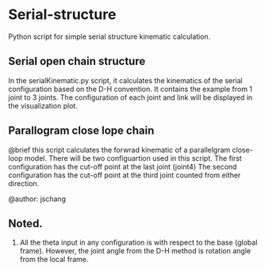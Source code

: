 # Serial-structure
 Python script for simple serial structure kinematic calculation.

## Serial open chain structure
In the serialKinematic.py script, it calculates the kinematics of the serial configuration based on the D-H convention.
It contains the example from 1 joint to 3 joints.
The configuration of each joint and link will be displayed in the visualization plot.

## Parallogram close lope chain
@brief this script calculates the forwrad kinematic of a parallelgram close-loop model.
 There will be two configuartion used in this script.
 The first configuration has the cut-off point at the last joint (joint4)
 The second configuration has the cut-off point at the third joint counted from either direction.


@author: jschang



## Noted.
1. All the theta input in any configuration is with respect to the base (global frame). However, the joint angle from the D-H method is rotation angle from the local frame.